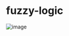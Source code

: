 # fuzzy-logic
![image](https://github.com/sufinaylil/fuzzy-logic/assets/163812278/e011f8f3-e880-4971-973c-619430456318)


